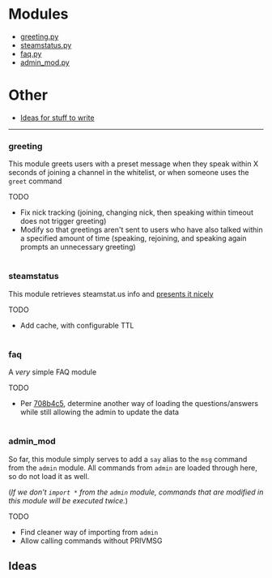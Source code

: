 # Modules
* [greeting.py](#greeting)
* [steamstatus.py](#steamstatus)
* [faq.py](#faq)
* [admin_mod.py](#admin_mod)
# Other 
* [Ideas for stuff to write](#ideas)
---
### greeting
This module greets users with a preset message when they speak within X seconds of joining a channel in the whitelist, or when someone uses the `greet` command

TODO
* Fix nick tracking (joining, changing nick, then speaking within timeout does not trigger greeting)
* Modify so that greetings aren't sent to users who have also talked within a specified amount of time (speaking, rejoining, and speaking again prompts an unnecessary greeting)

#
### steamstatus
This module retrieves steamstat.us info and [presents it nicely](https://imgur.com/a/TKnsRLM)

TODO
* Add cache, with configurable TTL

#
### faq
A *very* simple FAQ module 

TODO
* Per [708b4c5](https://github.com/squigglezworth/sopel-modules/commit/708b4c5cbc15fb2f9caec23e99ccc12b976d5c6e), determine another way of loading the questions/answers while still allowing the admin to update the data

#
### admin_mod
So far, this module simply serves to add a `say` alias to the `msg` command from the `admin` module. All commands from `admin` are loaded through here, so do not load it as well. 

(*If we don't `import *` from the `admin` module, commands that are modified in this module will be executed twice.*)

TODO 

* Find cleaner way of importing from `admin`
* Allow calling commands without PRIVMSG


## Ideas
